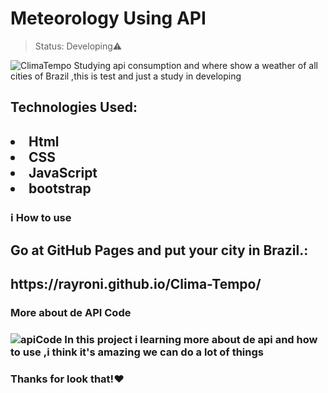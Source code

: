 <h1> Meteorology Using API</h1>

>Status: Developing⚠️

<img src="https://media.discordapp.net/attachments/914344565073412126/968490537420206110/Clima_tempo.JPG?width=1354&height=676"
     alt="ClimaTempo">
Studying api consumption and where show a weather of all cities of  Brazil ,this is test and just a study in developing 
<h2>Technologies Used:<h2>
 <li>Html</li>
 <li>CSS</li>
 <li>JavaScript</li>
  <li>bootstrap</li>
  
 <h3> ℹ️ How to use<h3>
 <h2>Go at GitHub Pages and put your city in Brazil.:<h2/>
https://rayroni.github.io/Clima-Tempo/

<h3> More about de API Code<h3>
<img src="https://media.discordapp.net/attachments/914344565073412126/968841293243490364/Api.JPG?width=1354&height=676"
     alt="apiCode">
     In this project i learning more about de api and how to use ,i think it's amazing we can do a lot of things 
    <h3> Thanks for look that!❤️</h3>
